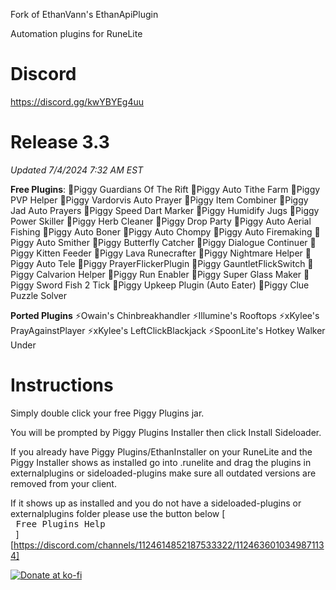 Fork of EthanVann's EthanApiPlugin

Automation plugins for RuneLite

# Discord
https://discord.gg/kwYBYEg4uu

# Release 3.3
*Updated 7/4/2024 7:32 AM EST*

**Free Plugins**:
🔌Piggy Guardians Of The Rift
🔌Piggy Auto Tithe Farm
🔌Piggy PVP Helper
🔌Piggy Vardorvis Auto Prayer
🔌Piggy Item Combiner
🔌Piggy Jad Auto Prayers
🔌Piggy Speed Dart Marker
🔌Piggy Humidify Jugs
🔌Piggy Power Skiller
🔌Piggy Herb Cleaner
🔌Piggy Drop Party
🔌Piggy Auto Aerial Fishing
🔌Piggy Auto Boner
🔌Piggy Auto Chompy
🔌Piggy Auto Firemaking
🔌Piggy Auto Smither
🔌Piggy Butterfly Catcher
🔌Piggy Dialogue Continuer
🔌Piggy Kitten Feeder
🔌Piggy Lava Runecrafter
🔌Piggy Nightmare Helper
🔌Piggy Auto Tele
🔌Piggy PrayerFlickerPlugin
🔌Piggy GauntletFlickSwitch
🔌Piggy Calvarion Helper
🔌Piggy Run Enabler
🔌Piggy Super Glass Maker
🔌Piggy Sword Fish 2 Tick
🔌Piggy Upkeep Plugin (Auto Eater)
🔌Piggy Clue Puzzle Solver

**Ported Plugins**
⚡Owain's Chinbreakhandler
⚡Illumine's Rooftops
⚡xKylee's PrayAgainstPlayer 
⚡xKylee's LeftClickBlackjack
⚡SpoonLite's Hotkey Walker Under


# Instructions
Simply double click your free Piggy Plugins jar.

You will be prompted by Piggy Plugins Installer then click Install Sideloader.

If you already have Piggy Plugins/EthanInstaller on your RuneLite and the Piggy Installer shows as installed go into .runelite and drag the plugins in externalplugins or sideloaded-plugins make sure all outdated versions are removed from your client.

If it shows up as installed and you do not have a sideloaded-plugins or externalplugins folder please use the button below
[<kbd> <br> Free Plugins Help <br> </kbd>][https://discord.com/channels/1124614852187533322/1124636010349871134]

[![Donate at ko-fi](https://www.ko-fi.com/img/githubbutton_sm.svg)](https://ko-fi.com/0hutch)
